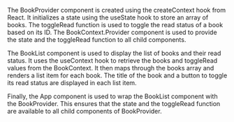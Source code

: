 The BookProvider component is created using the createContext hook from React. It initializes a state using the useState hook to store an array of books. The toggleRead function is used to toggle the read status of a book based on its ID. The BookContext.Provider component is used to provide the state and the toggleRead function to all child components.

The BookList component is used to display the list of books and their read status. It uses the useContext hook to retrieve the books and toggleRead values from the BookContext. It then maps through the books array and renders a list item for each book. The title of the book and a button to toggle its read status are displayed in each list item.

Finally, the App component is used to wrap the BookList component with the BookProvider. This ensures that the state and the toggleRead function are available to all child components of BookProvider.